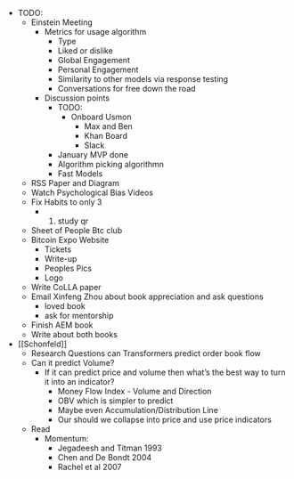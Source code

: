 - TODO:
    - Einstein Meeting
        - Metrics for usage algorithm
            - Type
            - Liked or dislike
            - Global Engagement
            - Personal Engagement
            - Similarity to other models via response testing
            - Conversations for free down the road
        - Discussion points
            - TODO:
                - Onboard Usmon
                    - Max and Ben 
                    - Khan Board
                    - Slack
            - January MVP done
            - Algorithm picking algorithmn
            - Fast Models
    - RSS Paper and Diagram
    - Watch Psychological Bias Videos
    - Fix Habits to only 3
        - 1. study qr
    - Sheet of People Btc club
    - Bitcoin Expo Website
        - Tickets
        - Write-up
        - Peoples Pics
        - Logo
    - Write CoLLA paper
    - Email Xinfeng Zhou about book appreciation and ask questions
        - loved book
        - ask for mentorship
    - Finish AEM book
    - Write about both books
- [[Schonfeld]]
    - Research Questions can Transformers predict order book flow
    - Can it predict Volume?
        - If it can predict price and volume then what’s the best way to turn it into an indicator?
            - Money Flow Index - Volume and Direction
            - OBV which is simpler to predict
            - Maybe even Accumulation/Distribution Line
            - Our should we collapse into price and use price indicators
    - Read
        - Momentum:
            - Jegadeesh and Titman 1993
            - Chen and De Bondt 2004
            - Rachel et al 2007
